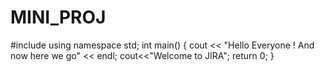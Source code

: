 # MINI_PROJ
#include<iostream>
using namespace std;
int main()
{
  cout << "Hello Everyone ! And now here we go" << endl;
  cout<<"Welcome to JIRA";
  return 0;
}
